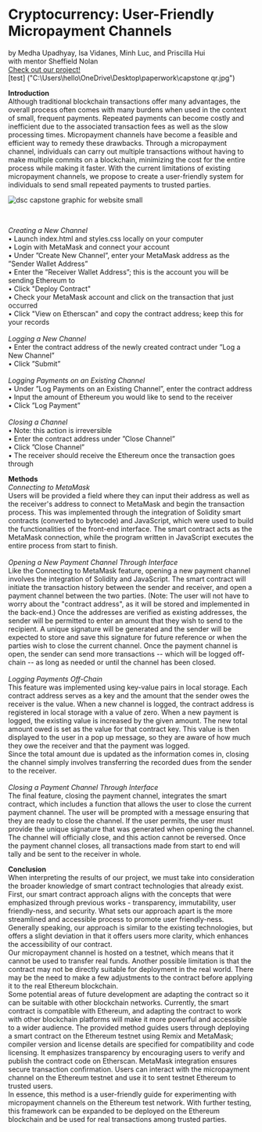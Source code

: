 # Cryptocurrency: User-Friendly Micropayment Channels <br> 
by Medha Upadhyay, Isa Vidanes, Minh Luc, and Priscilla Hui <br> with mentor Sheffield Nolan <br>
[Check out our project!](https://github.com/medhaupadhyay/Micropayment-Channel) <br>
[test] ("C:\Users\hello\OneDrive\Desktop\paperwork\capstone qr.jpg")

**Introduction** <br> 
Although traditional blockchain transactions offer many advantages, the overall process often comes with many burdens when used in the context of small, frequent payments. Repeated payments can become costly and inefficient due to the associated transaction fees as well as the slow processing times. Micropayment channels have become a feasible and efficient way to remedy these drawbacks. Through a micropayment channel, individuals can carry out multiple transactions without having to make multiple commits on a blockchain, minimizing the cost for the entire process while making it faster. With the current limitations of existing micropayment channels, we propose to create a user-friendly system for individuals to send small repeated payments to trusted parties.
 <br>

![dsc capstone graphic for website small](https://github.com/medhaupadhyay/Micropayment-Channel-Public-Website/assets/81603081/e9d535fd-2630-4b0e-b98a-140bcd0ba705)

<br>

*Creating a New Channel* <br>
• Launch index.html and styles.css locally on your computer <br>
• Login with MetaMask and connect your account <br>
• Under ”Create New Channel”, enter your MetaMask address as the ”Sender Wallet Address” <br>
• Enter the ”Receiver Wallet Address”; this is the account you will be sending Ethereum to <br>
• Click "Deploy Contract" <br>
• Check your MetaMask account and click on the transaction that just occurred <br>
• Click "View on Etherscan" and copy the contract address; keep this for your records <br>
<br> *Logging a New Channel* <br>
• Enter the contract address of the newly created contract under ”Log a New Channel” <br>
• Click ”Submit” <br>
<br> *Logging Payments on an Existing Channel* <br>
• Under ”Log Payments on an Existing Channel”, enter the contract address <br>
• Input the amount of Ethereum you would like to send to the receiver <br>
• Click ”Log Payment” <br>
<br>*Closing a Channel* <br>
• Note: this action is irreversible <br>
• Enter the contract address under ”Close Channel” <br>
• Click ”Close Channel” <br>
• The receiver should receive the Ethereum once the transaction goes through <br>

**Methods** <br>
*Connecting to MetaMask* <br>
Users will be provided a field where they can input their address as well as the receiver's address to connect to MetaMask and begin the transaction process. This was implemented through the integration of Solidity smart contracts (converted to bytecode) and JavaScript, which were used to build the functionalities of the front-end interface. The smart contract acts as the MetaMask connection, while the program written in JavaScript executes the entire process from start to finish. <br>
<br>*Opening a New Payment Channel Through Interface* <br>
Like the Connecting to MetaMask feature, opening a new payment channel involves the integration of Solidity and JavaScript. The smart contract will initiate the transaction history between the sender and receiver, and open a payment channel between the two parties. (Note: The user will not have to worry about the "contract address", as it will be stored and implemented in the back-end.) Once the addresses are verified as existing addresses, the sender will be permitted to enter an amount that they wish to send to the recipient. A unique signature will be generated and the sender will be expected to store and save this signature for future reference or when the parties wish to close the current channel. Once the payment channel is open, the sender can send more transactions -- which will be logged off-chain -- as long as needed or until the channel has been closed. <br>
<br>*Logging Payments Off-Chain* <br>
This feature was implemented using key-value pairs in local storage. Each contract address serves as a key and the amount that the sender owes the receiver is the value. When a new channel is logged, the contract address is registered in local storage with a value of zero. When a new payment is logged, the existing value is increased by the given amount. The new total amount owed is set as the value for that contract key. This value is then displayed to the user in a pop up message, so they are aware of how much they owe the receiver and that the payment was logged. <br>
Since the total amount due is updated as the information comes in, closing the channel simply involves transferring the recorded dues from the sender to the receiver. <br>
<br>*Closing a Payment Channel Through Interface* <br>
The final feature, closing the payment channel, integrates the smart contract, which includes a function that allows the user to close the current payment channel. The user will be prompted with a message ensuring that they are ready to close the channel. If the user permits, the user must provide the unique signature that was generated when opening the channel. The channel will officially close, and this action cannot be reversed. Once the payment channel closes, all transactions made from start to end will tally and be sent to the receiver in whole. <br>

**Conclusion** <br>
When interpreting the results of our project, we must take into consideration the broader knowledge of smart contract technologies that already exist. First, our smart contract approach aligns with the concepts that were emphasized through previous works - transparency, immutability, user friendly-ness, and security. What sets our approach apart is the more streamlined and accessible process to promote user friendly-ness. Generally speaking, our approach is similar to the existing technologies, but offers a slight deviation in that it offers users more clarity, which enhances the accessibility of our contract. <br>
Our micropayment channel is hosted on a testnet, which means that it cannot be used to transfer real funds. Another possible limitation is that the contract may not be directly suitable for deployment in the real world. There may be the need to make a few adjustments to the contract before applying it to the real Ethereum blockchain. <br>
Some potential areas of future development are adapting the contract so it can be suitable with other blockchain networks. Currently, the smart contract is compatible with Ethereum, and adapting the contract to work with other blockchain platforms will make it more powerful and accessible to a wider audience. The provided method guides users through deploying a smart contract on the Ethereum testnet using Remix and MetaMask; compiler version and license details are specified for compatibility and code licensing. It emphasizes transparency by encouraging users to verify and publish the contract code on Etherscan. MetaMask integration ensures secure transaction confirmation. Users can interact with the micropayment channel on the Ethereum testnet and use it to sent testnet Ethereum to trusted users. <br>
In essence, this method is a user-friendly guide for experimenting with micropayment channels on the Ethereum test network. With further testing, this framework can be expanded to be deployed on the Ethereum blockchain and be used for real transactions among trusted parties.

